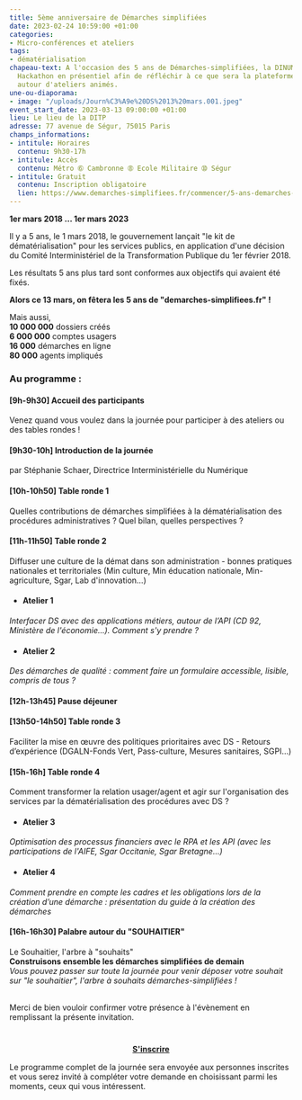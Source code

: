 ```yaml
---
title: 5ème anniversaire de Démarches simplifiées
date: 2023-02-24 10:59:00 +01:00
categories:
- Micro-conférences et ateliers
tags:
- dématérialisation
chapeau-text: A l'occasion des 5 ans de Démarches-simplifiées, la DINUM organise un
  Hackathon en présentiel afin de réfléchir à ce que sera la plateforme dans 5 ans
  autour d'ateliers animés.
une-ou-diaporama:
- image: "/uploads/Journ%C3%A9e%20DS%2013%20mars.001.jpeg"
event_start_date: 2023-03-13 09:00:00 +01:00
lieu: Le lieu de la DITP
adresse: 77 avenue de Ségur, 75015 Paris
champs_informations:
- intitule: Horaires
  contenu: 9h30-17h
- intitule: Accès
  contenu: Métro ➅ Cambronne ➇ Ecole Militaire ➉ Ségur
- intitule: Gratuit
  contenu: Inscription obligatoire
  lien: https://www.demarches-simplifiees.fr/commencer/5-ans-demarches-simplifiees-fr-13-mars-2023
---
```


**1er mars 2018 … 1er mars 2023**

Il y a 5 ans, le 1 mars 2018, le gouvernement lançait "le kit de dématérialisation" pour les services publics, en application d'une décision du Comité Interministériel de la Transformation Publique du 1er février 2018.

Les résultats 5 ans plus tard sont conformes aux objectifs qui avaient été fixés.
 
**Alors ce 13 mars, on fêtera les 5 ans de "demarches-simplifiees.fr" !**
 
Mais aussi,
<br> **10 000 000** dossiers créés
<br> **6 000 000** comptes usagers
<br> **16 000** démarches en ligne
<br> **80 000** agents impliqués


### Au programme :
#### [9h-9h30] **Accueil des participants**
Venez quand vous voulez dans la journée pour participer à des ateliers ou des tables rondes !

#### [9h30-10h] **Introduction de la journée** 
par Stéphanie Schaer, Directrice  Interministérielle du Numérique

#### [10h-10h50] **Table ronde 1**
Quelles contributions de démarches simplifiées à la dématérialisation des procédures administratives ? Quel bilan, quelles perspectives ?

#### [11h-11h50] **Table ronde 2**
Diffuser une culture de la démat dans son administration - bonnes pratiques nationales et territoriales (Min culture, Min éducation nationale, Min-agriculture, Sgar, Lab d'innovation…)

* #### Atelier 1
*Interfacer DS avec des applications métiers, autour de l’API (CD 92, Ministère de l'économie…). Comment s'y prendre ?*

* #### Atelier 2
*Des démarches de qualité : comment faire un formulaire accessible, lisible, compris de tous ?*

#### [12h-13h45] **Pause déjeuner**

#### [13h50-14h50] **Table ronde 3**
Faciliter la mise en œuvre des politiques prioritaires avec DS - Retours d’expérience (DGALN-Fonds Vert, Pass-culture, Mesures sanitaires, SGPI...)

#### [15h-16h] **Table ronde 4**
Comment transformer la relation usager/agent et agir sur l'organisation des services par la dématérialisation des procédures avec DS ?

* #### Atelier 3
*Optimisation des processus financiers avec le RPA et les API (avec les participations de l'AIFE, Sgar Occitanie, Sgar Bretagne…)*

* #### Atelier 4
*Comment prendre en compte les cadres et les obligations lors de la création d’une démarche : présentation du guide à la création des démarches*

#### [16h-16h30] **Palabre autour du "SOUHAITIER"**
Le Souhaitier, l'arbre à "souhaits" 
<br> **Construisons ensemble les démarches simplifiées de demain**
<br> *Vous pouvez passer sur toute la journée pour venir déposer votre souhait sur "le souhaitier", l'arbre à souhaits démarches-simplifiées !* 

<br>
Merci de bien vouloir confirmer votre présence à l'évènement en remplissant la présente invitation.

<div align="center" style="margin-bottom: 15px; margin-top: 40px"><a href="https://www.demarches-simplifiees.fr/commencer/5-ans-demarches-simplifiees-fr-13-mars-2023" class="button" title="S'inscrire - Lien externe"><b>S'inscrire</b></a></div>

Le programme complet de la journée sera envoyée aux personnes inscrites et vous serez invité à compléter votre demande en choisissant parmi les moments, ceux qui vous intéressent.